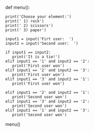 def menu():

    print('Choose your element:')
    print(' 1) rock')
    print(' 2) scissors')
    print(' 3) paper')
    
    input1 = input('Firt user:  ')
    input2 = input('Second user:  ') 

    if input1 == input2:
       print('It is a tie!')
    elif input1 == '1' and input2 == '2':
       print('First user won')
    elif input1 == '2' and input2 == '3':
       print('First user won')
    elif input1 == '3' and input2 == '1':
       print('First user won')
    
    elif input1 == '2' and input2 == '1':
       print('Second user won')
    elif input1 == '3' and input2 == '2':
       print('Second user won')
    elif input1 == '1' and input2 == '3':
       print('Second user won')
       
menu()

